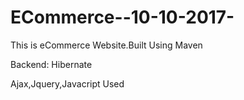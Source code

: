# ECommerce--10-10-2017-
This is eCommerce Website.Built Using Maven

Backend:
Hibernate

Ajax,Jquery,Javacript Used

